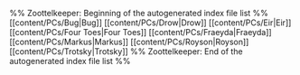 %% Zoottelkeeper: Beginning of the autogenerated index file list  %%
 [[content/PCs/Bug|Bug]]
 [[content/PCs/Drow|Drow]]
 [[content/PCs/Eir|Eir]]
 [[content/PCs/Four Toes|Four Toes]]
 [[content/PCs/Fraeyda|Fraeyda]]
 [[content/PCs/Markus|Markus]]
 [[content/PCs/Royson|Royson]]
 [[content/PCs/Trotsky|Trotsky]]
%% Zoottelkeeper: End of the autogenerated index file list  %%
